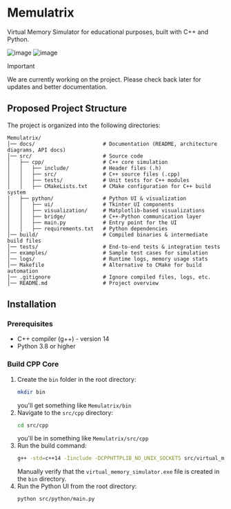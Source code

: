 # Memulatrix
Virtual Memory Simulator for educational purposes, built with C++ and Python.

![image](https://github.com/user-attachments/assets/7fbccc8c-8262-4e11-be8e-b35b4d3bf632)
![image](https://github.com/user-attachments/assets/a04b9f59-9654-4394-9fde-f0ac333c812b)



> [!IMPORTANT]  
We are currently working on the project. Please check back later for updates and better documentation.

## Proposed Project Structure
The project is organized into the following directories:
```
Memulatrix/
│── docs/                      # Documentation (README, architecture diagrams, API docs)
│── src/                       # Source code
│   ├── cpp/                   # C++ core simulation
│   │   ├── include/           # Header files (.h)
│   │   ├── src/               # C++ source files (.cpp)
│   │   ├── tests/             # Unit tests for C++ modules
│   │   ├── CMakeLists.txt     # CMake configuration for C++ build system
│   ├── python/                # Python UI & visualization
│   │   ├── ui/                # Tkinter UI components
│   │   ├── visualization/     # Matplotlib-based visualizations
│   │   ├── bridge/            # C++-Python communication layer
│   │   ├── main.py            # Entry point for the UI
│   │   ├── requirements.txt   # Python dependencies
│── build/                     # Compiled binaries & intermediate build files
│── tests/                     # End-to-end tests & integration tests
│── examples/                  # Sample test cases for simulation
│── logs/                      # Runtime logs, memory usage stats
│── Makefile                   # Alternative to CMake for build automation
│── .gitignore                 # Ignore compiled files, logs, etc.
│── README.md                  # Project overview
```
## Installation
### Prerequisites
- C++ compiler (g++) - version 14
- Python 3.8 or higher

### Build CPP Core

1. Create the `bin` folder in the root directory:
   ```bash
   mkdir bin
   ```
   you'll get something like `Memulatrix/bin`
2. Navigate to the `src/cpp` directory:
   ```bash
   cd src/cpp
   ```
   you'll be in something like `Memulatrix/src/cpp`
3. Run the build command:
    ```bash
    g++ -std=c++14 -Iinclude -DCPPHTTPLIB_NO_UNIX_SOCKETS src/virtual_memory_simulator.cpp src/page_table.cpp src/socket_handler.cpp -o D:\projects\Memulatrix\bin\virtual_memory_simulator.exe -lWs2_32
    ```
    Manually verify that the `virtual_memory_simulator.exe` file is created in the `bin` directory.
4. Run the Python UI from the root directory:
   ```bash
   python src/python/main.py
   ```
